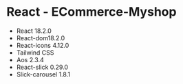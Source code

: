 # React - ECommerce-Myshop
* React 18.2.0
* React-dom18.2.0
* React-icons 4.12.0
* Tailwind CSS
* Aos 2.3.4
* React-slick 0.29.0
* Slick-carousel 1.8.1